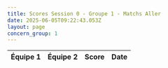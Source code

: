 ```yaml
---
title: Scores Session 0 - Groupe 1 - Matchs Aller
date: 2025-06-05T09:22:43.053Z
layout: page
concern_group: 1
---
```




| Équipe 1 | Équipe 2 | Score | Date |
|----------|----------|-------|------|


